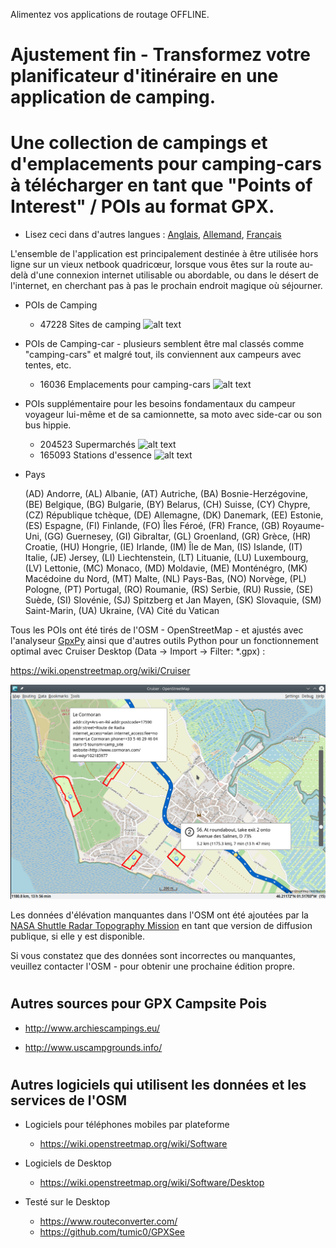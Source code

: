 Alimentez vos applications de routage OFFLINE.

# Ajustement fin - Transformez votre planificateur d'itinéraire en une application de camping.
# Une collection de campings et d'emplacements pour camping-cars à télécharger en tant que "Points of Interest" / POIs au format GPX.

* Lisez ceci dans d'autres langues : [Anglais](README.md), [Allemand](README.de.md), [Français](README.fr.md)

L'ensemble de l'application est principalement destinée à être utilisée hors ligne sur un vieux netbook quadricœur, lorsque vous êtes sur la route au-delà d'une connexion internet utilisable ou abordable, ou dans le désert de l'internet, en cherchant pas à pas le prochain endroit magique où séjourner.

- POIs de Camping 

    - 47228 Sites de camping   ![alt text](https://wiki.openstreetmap.org/w/images/thumb/e/e4/Camping.16.svg/16px-Camping.16.svg.png)

- POIs de Camping-car - plusieurs semblent être mal classés comme "camping-cars" et malgré tout, ils conviennent aux campeurs avec tentes, etc.

    - 16036 Emplacements pour camping-cars   ![alt text](https://wiki.openstreetmap.org/w/images/thumb/a/a1/Caravan-16.svg/16px-Caravan-16.svg.png)

- POIs supplémentaire pour les besoins fondamentaux du campeur voyageur lui-même et de sa camionnette, sa moto avec side-car ou son bus hippie.

    - 204523 Supermarchés   ![alt text](https://wiki.openstreetmap.org/w/images/thumb/7/76/Supermarket-14.svg/16px-Supermarket-14.svg.png)
    - 165093 Stations d'essence  ![alt text](https://wiki.openstreetmap.org/w/images/thumb/7/77/Fuel-16.svg/16px-Fuel-16.svg.png)

- Pays

    (AD) Andorre, (AL) Albanie, (AT) Autriche, (BA) Bosnie-Herzégovine, (BE) Belgique, (BG) Bulgarie, (BY) Belarus, (CH) Suisse, (CY) Chypre, (CZ) République tchèque, (DE) Allemagne, (DK) Danemark, (EE) Estonie, (ES) Espagne, (FI) Finlande, (FO) Îles Féroé, (FR) France, (GB) Royaume-Uni, (GG) Guernesey, (GI) Gibraltar, (GL) Groenland, (GR) Grèce, (HR) Croatie, (HU) Hongrie, (IE) Irlande, (IM) Île de Man, (IS) Islande, (IT) Italie, (JE) Jersey, (LI) Liechtenstein, (LT) Lituanie, (LU) Luxembourg, (LV) Lettonie, (MC) Monaco, (MD) Moldavie, (ME) Monténégro, (MK) Macédoine du Nord, (MT) Malte, (NL) Pays-Bas, (NO) Norvège, (PL) Pologne, (PT) Portugal, (RO) Roumanie, (RS) Serbie, (RU) Russie, (SE) Suède, (SI) Slovénie, (SJ) Spitzberg et Jan Mayen, (SK) Slovaquie, (SM) Saint-Marin, (UA) Ukraine, (VA) Cité du Vatican

Tous les POIs ont été tirés de l'OSM - OpenStreetMap - et ajustés avec l'analyseur [GpxPy](http://github.com/tkrajina/gpxpy) ainsi que d'autres outils Python pour un fonctionnement optimal avec Cruiser Desktop (Data -> Import -> Filter: *.gpx) :

  https://wiki.openstreetmap.org/wiki/Cruiser

![alt text](./cruiser.png?raw=true "Cruiser")

Les données d'élévation manquantes dans l'OSM ont été ajoutées par la [NASA Shuttle Radar Topography Mission](https://en.wikipedia.org/wiki/Shuttle_Radar_Topography_Mission) en tant que version de diffusion publique, si elle y est disponible. 

Si vous constatez que des données sont incorrectes ou manquantes, veuillez contacter l'OSM - pour obtenir une prochaine édition propre.

# <h2>Autres sources pour GPX Campsite Pois</h2>

- http://www.archiescampings.eu/

- http://www.uscampgrounds.info/

# <h2>Autres logiciels qui utilisent les données et les services de l'OSM</h2>

- Logiciels pour téléphones mobiles par plateforme
    - https://wiki.openstreetmap.org/wiki/Software

- Logiciels de Desktop 
    - https://wiki.openstreetmap.org/wiki/Software/Desktop

- Testé sur le Desktop
    - https://www.routeconverter.com/
    - https://github.com/tumic0/GPXSee
